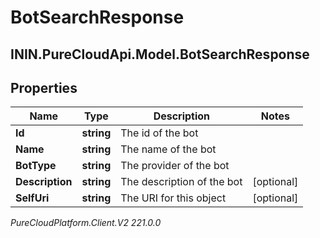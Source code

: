# BotSearchResponse

## ININ.PureCloudApi.Model.BotSearchResponse

## Properties

|Name | Type | Description | Notes|
|------------ | ------------- | ------------- | -------------|
| **Id** | **string** | The id of the bot | |
| **Name** | **string** | The name of the bot | |
| **BotType** | **string** | The provider of the bot | |
| **Description** | **string** | The description of the bot | [optional] |
| **SelfUri** | **string** | The URI for this object | [optional] |



_PureCloudPlatform.Client.V2 221.0.0_
